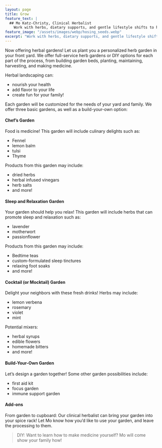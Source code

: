 ```yaml
---
layout: page
title: Grow
feature_text: |
  ## Mo Katz-Christy, Clinical Herbalist
    Work with herbs, dietary supports, and gentle lifestyle shifts to help you meet your health goals.
feature_image: "/assets/images/webp/hosing_seeds.webp"
excerpt: "Work with herbs, dietary supports, and gentle lifestyle shifts to help you meet your health goals."
---
```


Now offering herbal gardens! Let us plant you a personalized herb garden in
your front yard. We offer full-service herb gardens or DIY options for each
part of the process, from building garden beds, planting, maintaining,
harvesting, and making medicine.

Herbal landscaping can:

- nourish your health
- add flavor to your life
- create fun for your family!

Each garden will be customized for the needs of your yard and family. We offer
three basic gardens, as well as a build-your-own option:

#### Chef’s Garden

Food is medicine! This garden will include culinary delights such as:

- Fennel
- lemon balm
- tulsi
- Thyme

Products from this garden may include:

- dried herbs
- herbal infused vinegars
- herb salts
- and more!

#### Sleep and Relaxation Garden

Your garden should help you relax! This garden will include herbs that can
promote sleep and relaxation such as:

- lavender
- motherwort
- passionflower

Products from this garden may include:

- Bedtime teas
- custom-formulated sleep tinctures
- relaxing foot soaks
- and more!

#### Cocktail (or Mocktail) Garden

Delight your neighbors with these fresh drinks! Herbs may include:

- lemon verbena
- rosemary
- violet
- mint

Potential mixers:

- herbal syrups
- edible flowers
- homemade bitters
- and more!

#### Build-Your-Own Garden

Let’s design a garden together! Some other garden possibilities include:

- first aid kit
- focus garden
- immune support garden

#### Add-ons

From garden to cupboard: Our clinical herbalist can bring your garden into your
spice rack! Let Mo know how you’d like to use your garden, and leave the
processing to them.

> DIY: Want to learn how to make medicine yourself? Mo will come show your
family how!
